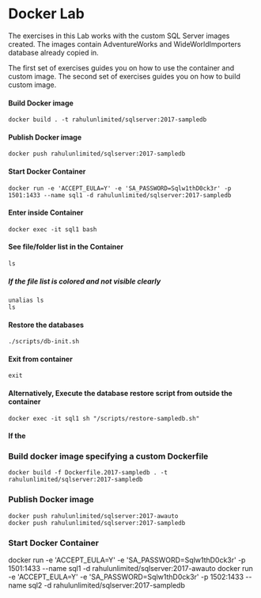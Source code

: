 # Docker Lab
The exercises in this Lab works with the custom SQL Server images created. The images contain AdventureWorks and WideWorldImporters database already copied in.

The first set of exercises guides you on how to use the container and custom image. 
The second set of exercises guides you on how to build custom image.


#### Build Docker image
```
docker build . -t rahulunlimited/sqlserver:2017-sampledb
```
#### Publish Docker image
```
docker push rahulunlimited/sqlserver:2017-sampledb
```

#### Start Docker Container
```
docker run -e 'ACCEPT_EULA=Y' -e 'SA_PASSWORD=Sqlw1thD0ck3r' -p 1501:1433 --name sql1 -d rahulunlimited/sqlserver:2017-sampledb
```

#### Enter inside Container
```
docker exec -it sql1 bash
```

#### See file/folder list in the Container
```
ls
```
##### If the file list is colored and not visible clearly
```
unalias ls
ls
````


#### Restore the databases
```
./scripts/db-init.sh
```

#### Exit from container
```
exit
```

#### Alternatively, Execute the database restore script from outside the container
```
docker exec -it sql1 sh "/scripts/restore-sampledb.sh"
```

#### If the 


### Build docker image specifying a custom Dockerfile
```
docker build -f Dockerfile.2017-sampledb . -t rahulunlimited/sqlserver:2017-sampledb
```

### Publish Docker image
```
docker push rahulunlimited/sqlserver:2017-awauto
docker push rahulunlimited/sqlserver:2017-sampledb
```

### Start Docker Container
docker run -e 'ACCEPT_EULA=Y' -e 'SA_PASSWORD=Sqlw1thD0ck3r' -p 1501:1433 --name sql1 -d rahulunlimited/sqlserver:2017-awauto
docker run -e 'ACCEPT_EULA=Y' -e 'SA_PASSWORD=Sqlw1thD0ck3r' -p 1502:1433 --name sql2 -d rahulunlimited/sqlserver:2017-sampledb


